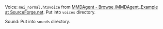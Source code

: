 
Voice: `mei_normal.htsvoice` from [MMDAgent - Browse /MMDAgent_Example at SourceForge.net](https://sourceforge.net/projects/mmdagent/files/MMDAgent_Example/). Put into `voices` directory.

Sound: Put into `sounds` directory.

